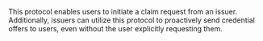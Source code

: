 This protocol enables users to initiate a claim request from an issuer. Additionally, issuers can utilize this protocol to proactively send credential offers to users, even without the user explicitly requesting them.
